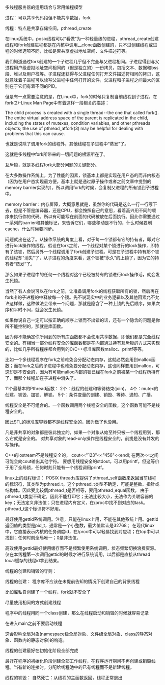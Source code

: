 多线程服务器的适用场合与常用编程模型

进程：可以共享代码段但不能共享数据，fork

线程：特点是共享存储空间，pthread_create

在linux系统中，posix线程可以“看做”为一种轻量级的进程，pthread_create创建线程和fork创建进程都是在内核中调用__clone函数创建的，只不过创建线程或进程的时候选项不同，比如是否共享虚拟地址空间、文件描述符等。

我们知道通过fork创建的一个子进程几乎但不完全与父进程相同。子进程得到与父进程用户级虚拟地址空间相同的（但是独立的）一份拷贝，包括文本、数据和bss段、堆以及用户栈等。子进程还获得与父进程任何打开文件描述符相同的拷贝，这就意味着子进程可以读写父进程中任何打开的文件，父进程和子进程之间最大的区别在于它们有着不同的PID。

但是有一点需要注意的是，在Linux中，fork的时候只复制当前线程到子进程，在fork(2)-Linux Man Page中有着这样一段相关的描述：

The child process is created with a single thread--the one that called fork(). The entire virtual address space of the parent is replicated in the child, including the states of mutexes, condition variables, and other pthreads objects; the use of pthread_atfork(3) may be helpful for dealing with problems that this can cause.

也就是说除了调用fork的线程外，其他线程在子进程中“蒸发”了。

这就是多线程中fork所带来的一切问题的根源所在了。

互斥锁，就是多线程fork大部分问题的关键部分。

在大多数操作系统上，为了性能的因素，锁基本上都是实现在用户态的而非内核态（因为在用户态实现最方便，基本上就是通过原子操作或者之前文章中提到的memory barrier实现的），所以调用fork的时候，会复制父进程的所有锁到子进程中。

memory barrier：内存屏障，大概意思就是，虽然你的代码是这么一行一行写下去，但是不管是编译器，还是CPU，都会按照自己的意思，看着高兴用不同的顺序来执行你的代码。所以有可能写在前面的代码被放在后面执行。因此你需要通过一系列的barrier和其他标记，来告诉它们，哪些移动是不行的，什么时候要刷cache，什么时候要同步。

问题就出在这了。从操作系统的角度上看，对于每一个锁都有它的持有者，即对它进行lock操作的线程。假设在fork之前，一个线程对某个锁进行的lock操作，即持有了该锁，然后另外一个线程调用了fork创建子进程。可是在子进程中持有那个锁的线程却"消失"了，从子进程的角度来看，这个锁被“永久”的上锁了，因为它的持有者“蒸发”了。

那么如果子进程中的任何一个线程对这个已经被持有的锁进行lock操作话，就会发生死锁。

当然了有人会说可以在fork之前，让准备调用fork的线程获取所有的锁，然后再在fork出的子进程的中释放每一个锁。先不说现实中的业务逻辑以及其他因素允不允许这样做，这种做法会带来一个问题，那就是隐含了一种上锁的先后顺序，如果次序和平时不同，就会发生死锁。

如果你说自己一定可以按正确的顺序上锁而不出错的话，还有一个隐含的问题是你所不能控制的，那就是库函数。

因为你不能确定你所用到的所有库函数都不会使用共享数据，即他们都是完全线程安全的。有相当一部分线程安全的库函数都是在内部通过持有互斥锁的方式来实现的，比如几乎所有程序都会用到的C/C++标准库函数malloc、printf等等。

比如一个多线程程序在fork之前难免会分配动态内存，这就必然会用到malloc函数；而在fork之后的子进程中也难免要分配动态内存，这也同样要用到malloc，可这却是不安全的，因为有可能malloc内部的锁已经在fork之前被某一个线程所持有了，而那个线程却在子进程中消失了。

11个最基本的Pthread函数：
2个：线程的创建和等待结束(join)。
4个：mutex的创建、销毁、加锁、解锁。
5个：条件变量的创建、销毁、等待、通知、广播。

线程安全是不可组合的。一个函数调用两个线程安全的函数，这个函数可能不是线程安全的。

因此STL的标准库容器都不是线程安全的，因为做了也没用。

凡是非共享的对象都是彼此独立的，如果一个对象从始至终只被一个线程用到，那么它就是安全的。
对共享对象的read-only操作是线程安全的，前提是没有并发的写操作。

C++的iostream不是线程安全的，
cout<<"123"<<"456"<<endl;
在两次<<之间可能会向cout输出其他字符。
要想用线程安全的stdout，可以用printf，但这等价于用了全局锁，任何时刻只能有一个线程调用printf。

linux上的线程标识：
POSIX threads库提供了pthread_self函数来返回当前线程的标识符，其类型为pthread_t。这个pthread_t类型不确定，可能是整数、指针或结构体。因此要比较俩pthread_t是否相等，要用pthread_equal函数。
由于pthread_t类型不确定，因此不能打印它；无法比较大小，无法作为关联容器的key；无法定义非法值；只在进程内有定义，在/proc中找不到对应的task。
pthread_t这个标识符不好用。

最好使用gettid系统调用。注意，只能在linux上用，不能在其他系统上用。gettid返回值的类型是pid_t，通常是一个小整数，最大值默认是32768；
在现代linux中，它直接表示内核的任务调度id，在/proc中可以轻易找到对应项；在top中可以找到；任何时刻全局唯一；0是非法值。

高效使用gettid最好使用缓存而不是频繁使用系统调用，状态频繁切换浪费资源。仅在本线程第一次调用gettid的时候才进行系统调用，以后都是直接从thread local缓存的线程id拿到结果。

线程的创建和销毁的守则：

线程的创建：
程序库不应该在未提前告知的情况下创建自己的背景线程

比如库私自创建了一个线程，fork就不安全了

尽量使用相同的方式创建线程

程序中的线程用同一个class创建，那么在线程启动和销毁的时候就容易记录

在进入main之前不要启动线程

这会影响全局对象(namespace级全局对象、文件级全局对象、class的静态对象、函数内的静态对象)的构造。

线程的创建最好在初始化阶段全部完成

最好在程序的初始化阶段创建全部工作线程，在程序运行期间不再创建或销毁线程。当有新的连接时，分配给线程池中的已有线程而不是新建线程。

线程的销毁：
自然死亡：从线程的主函数返回，线程正常退出

